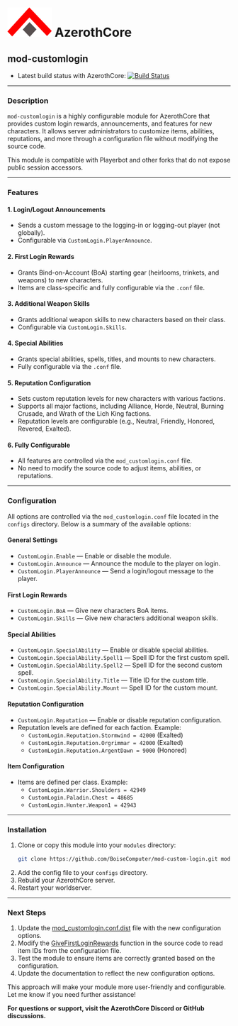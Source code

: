 # ![logo](https://raw.githubusercontent.com/azerothcore/azerothcore.github.io/master/images/logo-github.png) AzerothCore
## mod-customlogin

- Latest build status with AzerothCore: [![Build Status](https://github.com/BoiseComputer/mod-custom-login/workflows/core-build/badge.svg?branch=master&event=push)](https://github.com/BoiseComputer/mod-custom-login)

---

### **Description**

`mod-customlogin` is a highly configurable module for AzerothCore that provides custom login rewards, announcements, and features for new characters. It allows server administrators to customize items, abilities, reputations, and more through a configuration file without modifying the source code.

This module is compatible with Playerbot and other forks that do not expose public session accessors.

---

### **Features**

#### **1. Login/Logout Announcements**
- Sends a custom message to the logging-in or logging-out player (not globally).
- Configurable via `CustomLogin.PlayerAnnounce`.

#### **2. First Login Rewards**
- Grants Bind-on-Account (BoA) starting gear (heirlooms, trinkets, and weapons) to new characters.
- Items are class-specific and fully configurable via the `.conf` file.

#### **3. Additional Weapon Skills**
- Grants additional weapon skills to new characters based on their class.
- Configurable via `CustomLogin.Skills`.

#### **4. Special Abilities**
- Grants special abilities, spells, titles, and mounts to new characters.
- Fully configurable via the `.conf` file.

#### **5. Reputation Configuration**
- Sets custom reputation levels for new characters with various factions.
- Supports all major factions, including Alliance, Horde, Neutral, Burning Crusade, and Wrath of the Lich King factions.
- Reputation levels are configurable (e.g., Neutral, Friendly, Honored, Revered, Exalted).

#### **6. Fully Configurable**
- All features are controlled via the `mod_customlogin.conf` file.
- No need to modify the source code to adjust items, abilities, or reputations.

---

### **Configuration**

All options are controlled via the `mod_customlogin.conf` file located in the `configs` directory. Below is a summary of the available options:

#### **General Settings**
- `CustomLogin.Enable` — Enable or disable the module.
- `CustomLogin.Announce` — Announce the module to the player on login.
- `CustomLogin.PlayerAnnounce` — Send a login/logout message to the player.

#### **First Login Rewards**
- `CustomLogin.BoA` — Give new characters BoA items.
- `CustomLogin.Skills` — Give new characters additional weapon skills.

#### **Special Abilities**
- `CustomLogin.SpecialAbility` — Enable or disable special abilities.
- `CustomLogin.SpecialAbility.Spell1` — Spell ID for the first custom spell.
- `CustomLogin.SpecialAbility.Spell2` — Spell ID for the second custom spell.
- `CustomLogin.SpecialAbility.Title` — Title ID for the custom title.
- `CustomLogin.SpecialAbility.Mount` — Spell ID for the custom mount.

#### **Reputation Configuration**
- `CustomLogin.Reputation` — Enable or disable reputation configuration.
- Reputation levels are defined for each faction. Example:
  - `CustomLogin.Reputation.Stormwind = 42000` (Exalted)
  - `CustomLogin.Reputation.Orgrimmar = 42000` (Exalted)
  - `CustomLogin.Reputation.ArgentDawn = 9000` (Honored)

#### **Item Configuration**
- Items are defined per class. Example:
  - `CustomLogin.Warrior.Shoulders = 42949`
  - `CustomLogin.Paladin.Chest = 48685`
  - `CustomLogin.Hunter.Weapon1 = 42943`

---

### **Installation**

1. Clone or copy this module into your `modules` directory:
   ```bash
   git clone https://github.com/BoiseComputer/mod-custom-login.git modules/mod-customlogin
   ```
2. Add the config file to your `configs` directory.
3. Rebuild your AzerothCore server.
4. Restart your worldserver.

---

### **Next Steps**
1. Update the [mod_customlogin.conf.dist](http://_vscodecontentref_/3) file with the new configuration options.
2. Modify the [GiveFirstLoginRewards](http://_vscodecontentref_/4) function in the source code to read item IDs from the configuration file.
3. Test the module to ensure items are correctly granted based on the configuration.
4. Update the documentation to reflect the new configuration options.

This approach will make your module more user-friendly and configurable. Let me know if you need further assistance!

**For questions or support, visit the AzerothCore Discord or GitHub discussions.**
